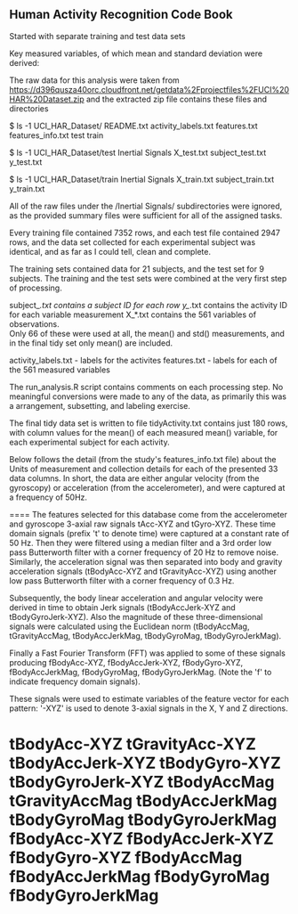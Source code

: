 ## Human Activity Recognition Code Book

Started with separate training and test data sets

Key measured variables, of which mean and standard deviation were derived:

The raw data for this analysis were taken from 
https://d396qusza40orc.cloudfront.net/getdata%2Fprojectfiles%2FUCI%20HAR%20Dataset.zip
and the extracted zip file contains these files and directories

$ ls -1 UCI_HAR_Dataset/
README.txt
activity_labels.txt
features.txt
features_info.txt
test
train

$ ls -1 UCI_HAR_Dataset/test
Inertial Signals
X_test.txt
subject_test.txt
y_test.txt

$ ls -1 UCI_HAR_Dataset/train
Inertial Signals
X_train.txt
subject_train.txt
y_train.txt

All of the raw files under the /Inertial Signals/ subdirectories were ignored,
as the provided summary files were sufficient for all of the assigned tasks.

Every training file contained 7352 rows, and each test file contained 2947 rows,
and the data set collected for each experimental subject was identical, 
and as far as I could tell, clean and complete.  

The training sets contained data for 21 subjects, and the test set for 9 subjects.
The training and the test sets were combined at the very first step of processing.

subject_*.txt contains a subject ID for each row
y_*.txt contains the activity ID for each variable measurement
X_*.txt contains the 561 variables of observations.  
  Only 66 of these were used at all, the mean() and std() measurements, and in the final tidy set only mean() are included.
  
activity_labels.txt  - labels for the activites
features.txt  - labels for each of the 561 measured variables

The run_analysis.R script contains comments on each processing step.
No meaningful conversions were made to any of the data, 
as primarily this was a arrangement, subsetting, and labeling exercise.

The final tidy data set is written to file tidyActivity.txt
contains just 180 rows, with column values for the mean()
of each measured mean() variable, for each experimental subject for each activity.

Below follows the detail (from the study's features_info.txt file) about the Units of measurement and collection details for each of the presented 33 data columns.  In short, the data are either angular velocity (from the gyroscopy) or acceleration (from the accelerometer), and were captured at a frequency of 50Hz.

====
The features selected for this database come from the accelerometer and gyroscope 3-axial raw signals tAcc-XYZ and tGyro-XYZ. These time domain signals (prefix 't' to denote time) were captured at a constant rate of 50 Hz. Then they were filtered using a median filter and a 3rd order low pass Butterworth filter with a corner frequency of 20 Hz to remove noise. Similarly, the acceleration signal was then separated into body and gravity acceleration signals (tBodyAcc-XYZ and tGravityAcc-XYZ) using another low pass Butterworth filter with a corner frequency of 0.3 Hz.

Subsequently, the body linear acceleration and angular velocity were derived in time to obtain Jerk signals (tBodyAccJerk-XYZ and tBodyGyroJerk-XYZ). Also the magnitude of these three-dimensional signals were calculated using the Euclidean norm (tBodyAccMag, tGravityAccMag, tBodyAccJerkMag, tBodyGyroMag, tBodyGyroJerkMag).

Finally a Fast Fourier Transform (FFT) was applied to some of these signals producing fBodyAcc-XYZ, fBodyAccJerk-XYZ, fBodyGyro-XYZ, fBodyAccJerkMag, fBodyGyroMag, fBodyGyroJerkMag. (Note the 'f' to indicate frequency domain signals).

These signals were used to estimate variables of the feature vector for each pattern:
'-XYZ' is used to denote 3-axial signals in the X, Y and Z directions.

tBodyAcc-XYZ
tGravityAcc-XYZ
tBodyAccJerk-XYZ
tBodyGyro-XYZ
tBodyGyroJerk-XYZ
tBodyAccMag
tGravityAccMag
tBodyAccJerkMag
tBodyGyroMag
tBodyGyroJerkMag
fBodyAcc-XYZ
fBodyAccJerk-XYZ
fBodyGyro-XYZ
fBodyAccMag
fBodyAccJerkMag
fBodyGyroMag
fBodyGyroJerkMag
====

